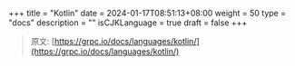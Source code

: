 +++
title = "Kotlin"
date = 2024-01-17T08:51:13+08:00
weight = 50
type = "docs"
description = ""
isCJKLanguage = true
draft = false
+++

> 原文: [https://grpc.io/docs/languages/kotlin/](https://grpc.io/docs/languages/kotlin/)
